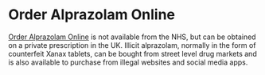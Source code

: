 # Order Alprazolam Online
[Order Alprazolam Online](https://researchemicalsforsale.com/) is not available from the NHS, but can be obtained on a private prescription in the UK. Illicit alprazolam, normally in the form of counterfeit Xanax tablets, can be bought from street level drug markets and is also available to purchase from illegal websites and social media apps.
